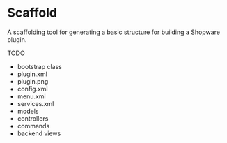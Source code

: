 # Scaffold

A scaffolding tool for generating a basic structure for building a Shopware plugin.


TODO
- bootstrap class
- plugin.xml
- plugin.png
- config.xml
- menu.xml
- services.xml
- models
- controllers
- commands
- backend views
